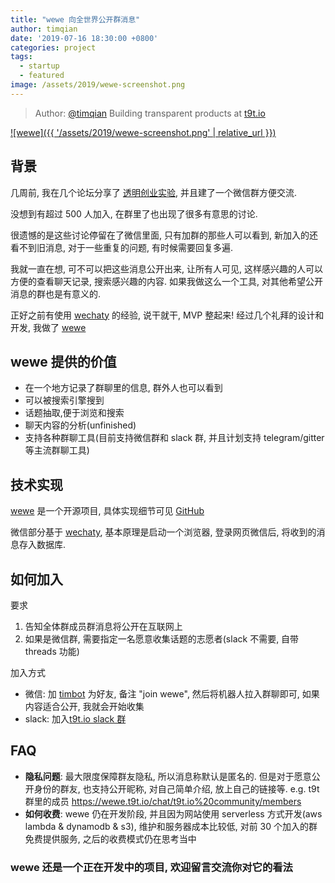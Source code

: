 ```yaml
---
title: "wewe 向全世界公开群消息"
author: timqian
date: '2019-07-16 18:30:00 +0800'
categories: project
tags:
  - startup
  - featured
image: /assets/2019/wewe-screenshot.png
---
```


> Author: [@timqian](https://github.com/timqian) Building transparent products at [t9t.io](https://t9t.io)

[![wewe]({{ '/assets/2019/wewe-screenshot.png' | relative_url }})](https://wewe.t9t.io)

## 背景

几周前, 我在几个论坛分享了 [透明创业实验](https://blog.t9t.io/transparent-startup-experiment-2019-05-20/), 并且建了一个微信群方便交流.

没想到有超过 500 人加入, 在群里了也出现了很多有意思的讨论.

很遗憾的是这些讨论停留在了微信里面, 只有加群的那些人可以看到, 新加入的还看不到旧消息, 对于一些重复的问题, 有时候需要回复多遍.

我就一直在想, 可不可以把这些消息公开出来, 让所有人可见, 这样感兴趣的人可以方便的查看聊天记录, 搜索感兴趣的内容. 如果我做这么一个工具, 对其他希望公开消息的群也是有意义的.

正好之前有使用 [wechaty](https://github.com/wechaty/wechaty) 的经验, 说干就干, MVP 整起来! 经过几个礼拜的设计和开发, 我做了 [wewe](https://wewe.t9t.io)

## wewe 提供的价值

- 在一个地方记录了群聊里的信息, 群外人也可以看到
- 可以被搜索引擎搜到
- 话题抽取,便于浏览和搜索
- 聊天内容的分析(unfinished)
- 支持各种群聊工具(目前支持微信群和 slack 群, 并且计划支持 telegram/gitter 等主流群聊工具)

## 技术实现

[wewe](https://wewe.t9t.io) 是一个开源项目, 具体实现细节可见 [GitHub](https://github.com/t9tio/wewe)

微信部分基于 [wechaty](https://github.com/wechaty/wechaty), 基本原理是启动一个浏览器, 登录网页微信后, 将收到的消息存入数据库.

## 如何加入

要求

1. 告知全体群成员群消息将公开在互联网上
2. 如果是微信群, 需要指定一名愿意收集话题的志愿者(slack 不需要, 自带 threads 功能)

加入方式

- 微信: 加 [timbot](../assets/2019/wewe-timbot.jpg) 为好友, 备注 "join wewe", 然后将机器人拉入群聊即可, 如果内容适合公开, 我就会开始收集
- slack: 加入[t9t.io slack 群](https://join.slack.com/t/t9tio/shared_invite/enQtNjgzMzkwMDM0NTE3LTE5ZTUzYjU4Y2I0YzRiZjNkYTkzMzE1ZmM0NDdmYzRlZmMxNGY1MzZlN2EwYjYyNWVlMWY0Nzk2MDBhNWZlY2I)

## FAQ

- **隐私问题**: 最大限度保障群友隐私, 所以消息称默认是匿名的. 但是对于愿意公开身份的群友, 也支持公开昵称, 对自己简单介绍, 放上自己的链接等. e.g. t9t 群里的成员 <https://wewe.t9t.io/chat/t9t.io%20community/members>
- **如何收费**: wewe 仍在开发阶段, 并且因为网站使用 serverless 方式开发(aws lambda & dynamodb & s3), 维护和服务器成本比较低, 对前 30 个加入的群免费提供服务, 之后的收费模式仍在思考当中

### wewe 还是一个正在开发中的项目, 欢迎留言交流你对它的看法
